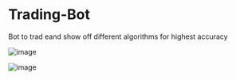 # Trading-Bot
Bot to trad eand show off different algorithms for highest accuracy 

![image](https://github.com/user-attachments/assets/6a2edf70-b5b9-48ae-a98e-63c7742a41bb)


![image](https://github.com/user-attachments/assets/70252339-8f59-48ee-94da-19bcc5089953)

